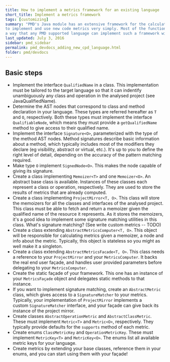 ```yaml
---
title: How to implement a metrics framework for an existing language
short_title: Implement a metrics framework
tags: [customizing]
summary: "PMD's Java module has an extensive framework for the calculation of metrics, which allows rule developers 
to implement and use new code metrics very simply. Most of the functionality of this framework is abstracted in such 
a way that any PMD supported language can implement such a framework without too much trouble. Here's how."
last_updated: July 3, 2016
sidebar: pmd_sidebar
permalink: pmd_devdocs_adding_new_cpd_language.html
folder: pmd/devdocs
---
```


## Basic steps
* Implement the interface `QualifiedName` in a class. This implementation must be tailored to the target language so 
that it can indentify unambiguously any class and operation in the analysed project (see JavaQualifiedName).
* Determine the AST nodes that correspond to class and method declaration in your language. These types are 
referred hereafter as `T` and `O`, respectively. Both these types must implement the interface `QualifiableNode`, which 
means they must provide a `getQualifiedName` method to give access to their qualified name.
* Implement the interface `Signature<O>`, parameterized with the type of the method AST nodes. Method signatures 
describe basic information about a method, which typically includes most of the modifiers they declare (eg 
visibility, abstract or virtual, etc.). It's up to you to define the right level of detail, depending on the accuracy
 of the pattern matching required.
* Make type `O` implement `SignedNode<O>`. This makes the node capable of giving its signature.
* Create a class implementing `Memoizer<T>` and one `Memoizer<O>`. An abstract base class is available. Instances of 
these classes each represent a class or operation, respectively. They are used to store the results of metrics that 
are already computed. 
* Create a class implementing `ProjectMirror<T, O>`. This class will store the memoizers for all the classes and 
interfaces of the analysed project. This class must be able to fetch and return a memoizer given the qualified name 
of the resource it represents. As it stores the memoizers, it's a good idea to implement some signature matching 
utilities in this class. What's signature matching? (See write custom metrics -- TODO)
* Create a class extending `AbstractMetricsComputer<T, O>`. This object will be responsible for calculating metrics 
given a memoizer, a node and info about the metric. Typically, this object is stateless so you might as well make it 
a singleton.
* Create a class extending `AbstractMetricsFacade<T, O>`. This class needs a reference to your `ProjectMirror` and 
your `MetricsComputer`. It backs the real end user façade, and handles user provided parameters before delegating to 
your `MetricsComputer`.
* Create the static façade of your framework. This one has an instance of your `MetricsFaçade` object and delegates 
static methods to that instance.
* If you want to implement signature matching, create an `AbstractMetric` class, which gives access to a 
`SignatureMatcher` to your metrics. Typically, your implementation of `ProjectMirror` implements a 
custom `SignatureMatcher` interface, and your façade can give back its instance of the project mirror.
* Create classes `AbstractOperationMetric` and `AbstractClassMetric`. These must implement `Metric<T>` and 
`Metric<O>`, respectively. They typically provide defaults for the `supports` method of each metric. 
* Create enums `ClassMetricKey` and `OperationMetricKey`. These must implement `MetricKey<T>` and `MetricKey<O>`. The
 enums list all available metric keys for your language.
* Create metrics by extending your base classes, reference them in your enums, and you can start using them with your
 façade!